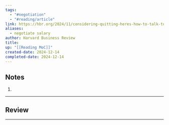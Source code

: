 ```yaml
---
tags:
  - "#negotiation"
  - "#reading/article"
link: https://hbr.org/2024/11/considering-quitting-heres-how-to-talk-to-your-boss-about-it
aliases:
  - negotiate salary
author: Harvard Business Review
title: 
up: "[[Reading MoC]]"
created-date: 2024-12-14
completed-date: 2024-12-14
---
```



## Notes

1. 

---

## Review


---
